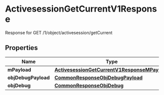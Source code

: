 

# ActivesessionGetCurrentV1Response

Response for GET /1/object/activesession/getCurrent

## Properties

| Name | Type | Description | Notes |
|------------ | ------------- | ------------- | -------------|
|**mPayload** | [**ActivesessionGetCurrentV1ResponseMPayload**](ActivesessionGetCurrentV1ResponseMPayload.md) |  |  |
|**objDebugPayload** | [**CommonResponseObjDebugPayload**](CommonResponseObjDebugPayload.md) |  |  [optional] |
|**objDebug** | [**CommonResponseObjDebug**](CommonResponseObjDebug.md) |  |  [optional] |



